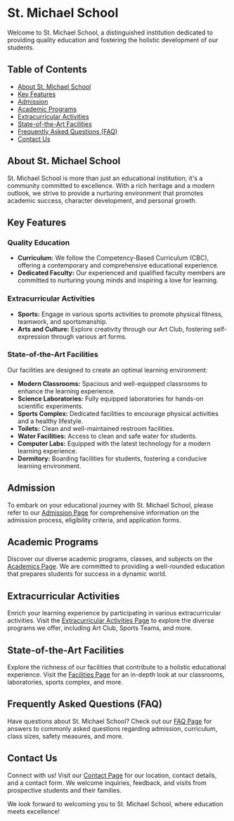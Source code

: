 # St. Michael School

Welcome to St. Michael School, a distinguished institution dedicated to providing quality education and fostering the holistic development of our students.

## Table of Contents
- [About St. Michael School](#about-st-michael-school)
- [Key Features](#key-features)
- [Admission](#admission)
- [Academic Programs](#academic-programs)
- [Extracurricular Activities](#extracurricular-activities)
- [State-of-the-Art Facilities](#state-of-the-art-facilities)
- [Frequently Asked Questions (FAQ)](#frequently-asked-questions-faq)
- [Contact Us](#contact-us)

## About St. Michael School
St. Michael School is more than just an educational institution; it's a community committed to excellence. With a rich heritage and a modern outlook, we strive to provide a nurturing environment that promotes academic success, character development, and personal growth.

## Key Features
### Quality Education
- **Curriculum:** We follow the Competency-Based Curriculum (CBC), offering a contemporary and comprehensive educational experience.
- **Dedicated Faculty:** Our experienced and qualified faculty members are committed to nurturing young minds and inspiring a love for learning.

### Extracurricular Activities
- **Sports:** Engage in various sports activities to promote physical fitness, teamwork, and sportsmanship.
- **Arts and Culture:** Explore creativity through our Art Club, fostering self-expression through various art forms.

### State-of-the-Art Facilities
Our facilities are designed to create an optimal learning environment:
- **Modern Classrooms:** Spacious and well-equipped classrooms to enhance the learning experience.
- **Science Laboratories:** Fully equipped laboratories for hands-on scientific experiments.
- **Sports Complex:** Dedicated facilities to encourage physical activities and a healthy lifestyle.
- **Toilets:** Clean and well-maintained restroom facilities.
- **Water Facilities:** Access to clean and safe water for students.
- **Computer Labs:** Equipped with the latest technology for a modern learning experience.
- **Dormitory:** Boarding facilities for students, fostering a conducive learning environment.

## Admission
To embark on your educational journey with St. Michael School, please refer to our [Admission Page](admission.html) for comprehensive information on the admission process, eligibility criteria, and application forms.

## Academic Programs
Discover our diverse academic programs, classes, and subjects on the [Academics Page](academics.html). We are committed to providing a well-rounded education that prepares students for success in a dynamic world.

## Extracurricular Activities
Enrich your learning experience by participating in various extracurricular activities. Visit the [Extracurricular Activities Page](extracurricular.html) to explore the diverse programs we offer, including Art Club, Sports Teams, and more.

## State-of-the-Art Facilities
Explore the richness of our facilities that contribute to a holistic educational experience. Visit the [Facilities Page](facilities.html) for an in-depth look at our classrooms, laboratories, sports complex, and more.

## Frequently Asked Questions (FAQ)
Have questions about St. Michael School? Check out our [FAQ Page](faq.html) for answers to commonly asked questions regarding admission, curriculum, class sizes, safety measures, and more.

## Contact Us
Connect with us! Visit our [Contact Page](contact.html) for our location, contact details, and a contact form. We welcome inquiries, feedback, and visits from prospective students and their families.

We look forward to welcoming you to St. Michael School, where education meets excellence!

